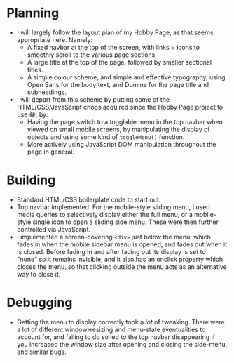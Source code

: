 # Planning
- I will largely follow the layout plan of my Hobby Page, as that seems appropriate here. Namely:
    - A fixed navbar at the top of the screen, with links + icons to smoothly scroll to the various page sections.
    - A large title at the top of the page, followed by smaller sectional titles.
    - A simple colour scheme, and simple and effective typography, using Open Sans for the body text, and Domine for the page title and subheadings.
- I will depart from this scheme by putting some of the HTML/CSS/JavaScript chops acquired since the Hobby Page project to use 😁, by:
    - Having the page switch to a togglable menu in the top navbar when viewed on small mobile screens, by manipulating the display of objects and using some kind of `toggleMenu()` function.
    - More actively using JavaScript DOM manipulation throughout the page in general.
# Building
- Standard HTML/CSS boilerplate code to start out.
- Top navbar implemented. For the mobile-style sliding menu, I used media queries to selectively display either the full menu, or a mobile-style single icon to open a sliding side menu. These were then further controlled via JavaScript.
- I implemented a screen-covering `<div>` just below the menu, which fades in when the mobile sidebar menu is opened, and fades out when it is closed. Before fading in and after fading out its display is set to "none" so it remains invisible, and it also has an onclick property which closes the menu, so that clicking outside the menu acts as an alternative way to close it.
# Debugging
- Getting the menu to display correctly took a *lot* of tweaking. There were a lot of different window-resizing and menu-state eventualities to account for, and failing to do so led to the top navbar disappearing if you increased the window size after opening and closing the side-menu, and similar bugs.